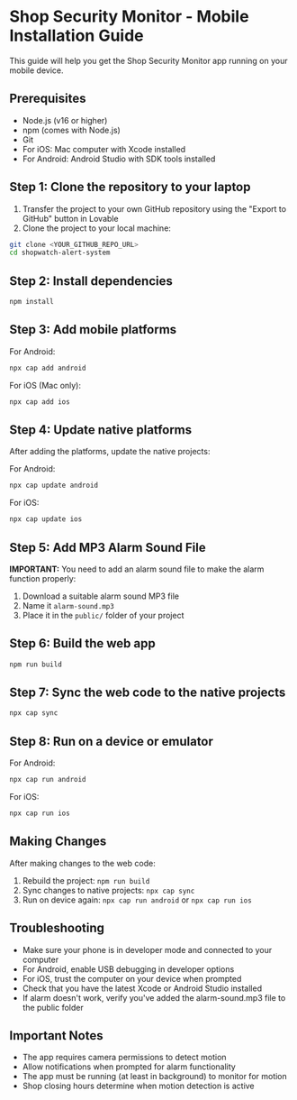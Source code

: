 
# Shop Security Monitor - Mobile Installation Guide

This guide will help you get the Shop Security Monitor app running on your mobile device.

## Prerequisites

- Node.js (v16 or higher)
- npm (comes with Node.js)
- Git
- For iOS: Mac computer with Xcode installed
- For Android: Android Studio with SDK tools installed

## Step 1: Clone the repository to your laptop

1. Transfer the project to your own GitHub repository using the "Export to GitHub" button in Lovable
2. Clone the project to your local machine:
```bash
git clone <YOUR_GITHUB_REPO_URL>
cd shopwatch-alert-system
```

## Step 2: Install dependencies

```bash
npm install
```

## Step 3: Add mobile platforms

For Android:
```bash
npx cap add android
```

For iOS (Mac only):
```bash
npx cap add ios
```

## Step 4: Update native platforms

After adding the platforms, update the native projects:

For Android:
```bash
npx cap update android
```

For iOS:
```bash
npx cap update ios
```

## Step 5: Add MP3 Alarm Sound File

**IMPORTANT:** You need to add an alarm sound file to make the alarm function properly:

1. Download a suitable alarm sound MP3 file
2. Name it `alarm-sound.mp3`
3. Place it in the `public/` folder of your project

## Step 6: Build the web app

```bash
npm run build
```

## Step 7: Sync the web code to the native projects

```bash
npx cap sync
```

## Step 8: Run on a device or emulator

For Android:
```bash
npx cap run android
```

For iOS:
```bash
npx cap run ios
```

## Making Changes

After making changes to the web code:

1. Rebuild the project: `npm run build`
2. Sync changes to native projects: `npx cap sync`
3. Run on device again: `npx cap run android` or `npx cap run ios`

## Troubleshooting

- Make sure your phone is in developer mode and connected to your computer
- For Android, enable USB debugging in developer options
- For iOS, trust the computer on your device when prompted
- Check that you have the latest Xcode or Android Studio installed
- If alarm doesn't work, verify you've added the alarm-sound.mp3 file to the public folder

## Important Notes

- The app requires camera permissions to detect motion
- Allow notifications when prompted for alarm functionality
- The app must be running (at least in background) to monitor for motion
- Shop closing hours determine when motion detection is active
